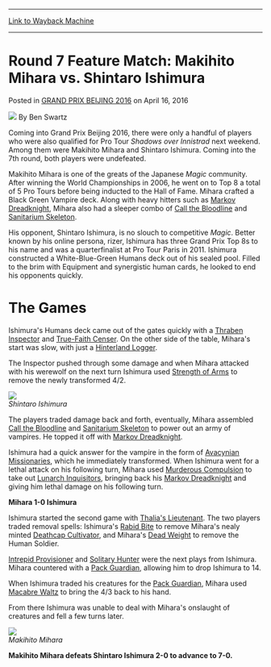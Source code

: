 
---
[Link to Wayback Machine](https://web.archive.org/web/20170415151535/http://magic.wizards.com/en/events/coverage/gpbei16/round-7-feature-match-makihito-mihara-vs-shintaro-ishimura-2016-04-16)

[_metadata_:author]:- "Ben Swartz"
[_metadata_:description]:- "Coming into Grand Prix Beijing 2016, there were only a handful of players who were also qualified for Pro Tour Shadows over Innistrad next weekend. Among them were Makihito Mihara and Shintaro Ishimura. Coming into the 7th round, both players were undefeated."
[_metadata_:generator]:- "Drupal 7 (http://drupal.org)"
[_metadata_:node]:- "1017306"
[_metadata_:publish_date]:- "2016-04-16"
[_metadata_:source]:- "div-main-content"
[_metadata_:title]:- "Round 7 Feature Match: Makihito Mihara vs. Shintaro Ishimura"
[_metadata_:wayback_capture_timestamp]:- "2017-04-15 15:15:35"
[_metadata_:wayback_raw_url]:- "https://web.archive.org/web/20170415151535id_/http://magic.wizards.com/en/events/coverage/gpbei16/round-7-feature-match-makihito-mihara-vs-shintaro-ishimura-2016-04-16"
[_metadata_:wayback_url]:- "http://magic.wizards.com/en/events/coverage/gpbei16/round-7-feature-match-makihito-mihara-vs-shintaro-ishimura-2016-04-16"
---


Round 7 Feature Match: Makihito Mihara vs. Shintaro Ishimura
============================================================



 Posted in [GRAND PRIX BEIJING 2016](/en/events/coverage/gpbei16)
 on April 16, 2016 






![](https://media.magic.wizards.com/styles/auth_small/public/images/person/benswa-author.jpg)
By Ben Swartz











Coming into Grand Prix Beijing 2016, there were only a handful of players who were also qualified for Pro Tour *Shadows over Innistrad* next weekend. Among them were Makihito Mihara and Shintaro Ishimura. Coming into the 7th round, both players were undefeated.


Makihito Mihara is one of the greats of the Japanese *Magic* community. After winning the World Championships in 2006, he went on to Top 8 a total of 5 Pro Tours before being inducted to the Hall of Fame. Mihara crafted a Black Green Vampire deck. Along with heavy hitters such as [Markov Dreadknight](http://gatherer.wizards.com/Pages/Card/Details.aspx?name=Markov+Dreadknight), Mihara also had a sleeper combo of [Call the Bloodline](http://gatherer.wizards.com/Pages/Card/Details.aspx?name=Call+the+Bloodline) and [Sanitarium Skeleton](http://gatherer.wizards.com/Pages/Card/Details.aspx?name=Sanitarium+Skeleton).


His opponent, Shintaro Ishimura, is no slouch to competitive *Magic*. Better known by his online persona, rizer, Ishimura has three Grand Prix Top 8s to his name and was a quarterfinalist at Pro Tour Paris in 2011. Ishimura constructed a White-Blue-Green Humans deck out of his sealed pool. Filled to the brim with Equipment and synergistic human cards, he looked to end his opponents quickly.


The Games
=========


Ishimura's Humans deck came out of the gates quickly with a [Thraben Inspector](http://gatherer.wizards.com/Pages/Card/Details.aspx?name=Thraben+Inspector) and [True-Faith Censer](http://gatherer.wizards.com/Pages/Card/Details.aspx?name=True-Faith+Censer). On the other side of the table, Mihara's start was slow, with just a [Hinterland Logger](http://gatherer.wizards.com/Pages/Card/Details.aspx?name=Hinterland+Logger).


The Inspector pushed through some damage and when Mihara attacked with his werewolf on the next turn Ishimura used [Strength of Arms](http://gatherer.wizards.com/Pages/Card/Details.aspx?name=Strength+of+Arms) to remove the newly transformed 4/2.


![](https://media.wizards.com/2016/events/gpbei16/gpBeijing16_r7ishimura.jpg)  
*Shintaro Ishimura*


The players traded damage back and forth, eventually, Mihara assembled [Call the Bloodline](http://gatherer.wizards.com/Pages/Card/Details.aspx?name=Call+the+Bloodline) and [Sanitarium Skeleton](http://gatherer.wizards.com/Pages/Card/Details.aspx?name=Sanitarium+Skeleton) to power out an army of vampires. He topped it off with [Markov Dreadknight](http://gatherer.wizards.com/Pages/Card/Details.aspx?name=Markov+Dreadknight).


Ishimura had a quick answer for the vampire in the form of [Avacynian Missionaries](http://gatherer.wizards.com/Pages/Card/Details.aspx?name=Avacynian+Missionaries), which he immediately transformed. When Ishimura went for a lethal attack on his following turn, Mihara used [Murderous Compulsion](http://gatherer.wizards.com/Pages/Card/Details.aspx?name=Murderous+Compulsion) to take out [Lunarch Inquisitors](http://gatherer.wizards.com/Pages/Card/Details.aspx?name=Lunarch+Inquisitors), bringing back his [Markov Dreadknight](http://gatherer.wizards.com/Pages/Card/Details.aspx?name=Markov+Dreadknight) and giving him lethal damage on his following turn.


**Mihara 1-0 Ishimura**


Ishimura started the second game with [Thalia's Lieutenant](http://gatherer.wizards.com/Pages/Card/Details.aspx?name=Thalia%27s+Lieutenant). The two players traded removal spells: Ishimura's [Rabid Bite](http://gatherer.wizards.com/Pages/Card/Details.aspx?name=Rabid+Bite) to remove Mihara's nealy minted [Deathcap Cultivator](http://gatherer.wizards.com/Pages/Card/Details.aspx?name=Deathcap+Cultivator), and Mihara's [Dead Weight](http://gatherer.wizards.com/Pages/Card/Details.aspx?name=Dead+Weight) to remove the Human Soldier.


[Intrepid Provisioner](http://gatherer.wizards.com/Pages/Card/Details.aspx?name=Intrepid+Provisioner) and [Solitary Hunter](http://gatherer.wizards.com/Pages/Card/Details.aspx?name=Solitary+Hunter) were the next plays from Ishimura. Mihara countered with a [Pack Guardian](http://gatherer.wizards.com/Pages/Card/Details.aspx?name=Pack+Guardian), allowing him to drop Ishimura to 14.


When Ishimura traded his creatures for the [Pack Guardian](http://gatherer.wizards.com/Pages/Card/Details.aspx?name=Pack+Guardian), Mihara used [Macabre Waltz](http://gatherer.wizards.com/Pages/Card/Details.aspx?name=Macabre+Waltz) to bring the 4/3 back to his hand.


From there Ishimura was unable to deal with Mihara's onslaught of creatures and fell a few turns later.


![](https://media.wizards.com/2016/events/gpbei16/gpBeijing16_r7mihara.jpg)  
*Makihito Mihara*


**Makihito Mihara defeats Shintaro Ishimura 2-0 to advance to 7-0.**







